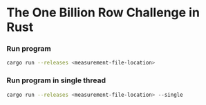 
# The One Billion Row Challenge in Rust 

### Run program
```bash
cargo run --releases <measurement-file-location>
```
### Run program in single thread
```bash
cargo run --releases <measurement-file-location> --single
```
